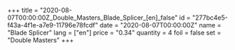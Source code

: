 +++
title = "2020-08-07T00:00:00Z_Double_Masters_Blade_Splicer_[en]_false"
id = "277bc4e5-f43a-4f1e-a7e9-11796e78fcdf"
date = "2020-08-07T00:00:00Z"
name = "Blade Splicer"
lang = ["en"]
price = "0.34"
quantity = 4
foil = false
set = "Double Masters"
+++
